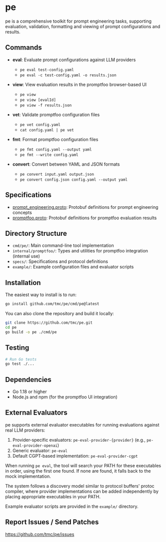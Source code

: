 # pe

pe is a comprehensive toolkit for prompt engineering tasks, supporting evaluation, validation, formatting and viewing of prompt configurations and results.

## Commands

* **eval**: Evaluate prompt configurations against LLM providers
  * `pe eval test-config.yaml`
  * `pe eval -c test-config.yaml -o results.json`

* **view**: View evaluation results in the promptfoo browser-based UI
  * `pe view`
  * `pe view [evalId]`
  * `pe view -f results.json`

* **vet**: Validate promptfoo configuration files
  * `pe vet config.yaml`
  * `cat config.yaml | pe vet`

* **fmt**: Format promptfoo configuration files
  * `pe fmt config.yaml --output yaml`
  * `pe fmt --write config.yaml`

* **convert**: Convert between YAML and JSON formats
  * `pe convert input.yaml output.json`
  * `pe convert config.json config.yaml --output yaml`

## Specifications

* [prompt_engineering.proto](./specs/prompt_engineering.proto): Protobuf definitions for prompt engineering concepts
* [promptfoo.proto](./specs/promptfoo.proto): Protobuf definitions for promptfoo evaluation results

## Directory Structure

* `cmd/pe/`: Main command-line tool implementation
* `internal/promptfoo/`: Types and utilities for promptfoo integration (internal use)
* `specs/`: Specifications and protocol definitions
* `example/`: Example configuration files and evaluator scripts

## Installation

The easiest way to install is to run:

```bash
go install github.com/tmc/pe/cmd/pe@latest
```

You can also clone the repository and build it locally:

```bash
git clone https://github.com/tmc/pe.git
cd pe
go build -o pe ./cmd/pe
```

## Testing

```bash
# Run Go tests
go test ./...
```

## Dependencies

* Go 1.18 or higher
* Node.js and npm (for the promptfoo UI integration)

## External Evaluators

pe supports external evaluator executables for running evaluations against real LLM providers:

1. Provider-specific evaluators: `pe-eval-provider-{provider}` (e.g., `pe-eval-provider-openai`)
2. Generic evaluator: `pe-eval`
3. Default CGPT-based implementation: `pe-eval-provider-cgpt`

When running `pe eval`, the tool will search your PATH for these executables in order, using the first one found. If none are found, it falls back to the mock implementation.

The system follows a discovery model similar to protocol buffers' protoc compiler, where provider implementations can be added independently by placing appropriate executables in your PATH.

Example evaluator scripts are provided in the `example/` directory.

## Report Issues / Send Patches

https://github.com/tmc/pe/issues
